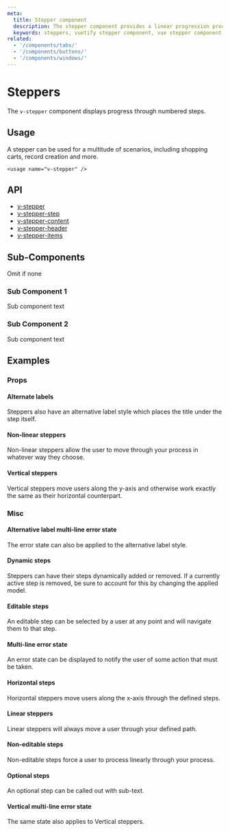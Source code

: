 ```yaml
---
meta:
  title: Stepper component
  description: The stepper component provides a linear progression process for gathering and displaying information to a user, similar to a form wizard.
  keywords: steppers, vuetify stepper component, vue stepper component
related:
  - '/components/tabs/'
  - '/components/buttons/'
  - '/components/windows/'
---
```


# Steppers

The `v-stepper` component displays progress through numbered steps.

<entry-ad />

## Usage

A stepper can be used for a multitude of scenarios, including shopping carts, record creation and more.

`<usage name="v-stepper" />`

## API

- [v-stepper](../../api/v-stepper)
- [v-stepper-step](../../api/v-stepper-step)
- [v-stepper-content](../../api/v-stepper-content)
- [v-stepper-header](../../api/v-stepper-header)
- [v-stepper-items](../../api/v-stepper-items)

## Sub-Components

Omit if none

### Sub Component 1

Sub component text

### Sub Component 2

Sub component text

## Examples

### Props

#### Alternate labels

Steppers also have an alternative label style which places the title under the step itself.

<example file="v-stepper/prop-alternate-labels" />

#### Non-linear steppers

Non-linear steppers allow the user to move through your process in whatever way they choose.

<example file="v-stepper/prop-non-linear" />

#### Vertical steppers

Vertical steppers move users along the y-axis and otherwise work exactly the same as their horizontal counterpart.

<example file="v-stepper/prop-vertical" />

### Misc

#### Alternative label multi-line error state

The error state can also be applied to the alternative label style.

<example file="v-stepper/misc-alternate-error" />

#### Dynamic steps

Steppers can have their steps dynamically added or removed. If a currently active step is removed, be sure to account for this by changing the applied model.

<example file="v-stepper/misc-dynamic" />

#### Editable steps

An editable step can be selected by a user at any point and will navigate them to that step.

<example file="v-stepper/misc-editable" />

#### Multi-line error state

An error state can be displayed to notify the user of some action that must be taken.

<example file="v-stepper/misc-error" />

#### Horizontal steps

Horizontal steppers move users along the x-axis through the defined steps.

<example file="v-stepper/misc-horizontal" />

#### Linear steppers

Linear steppers will always move a user through your defined path.

<example file="v-stepper/misc-linear" />

#### Non-editable steps

Non-editable steps force a user to process linearly through your process.

<example file="v-stepper/misc-non-editable" />

#### Optional steps

An optional step can be called out with sub-text.

<example file="v-stepper/misc-optional" />

#### Vertical multi-line error state

The same state also applies to Vertical steppers.

<example file="v-stepper/misc-vertical-error" />

<backmatter />
